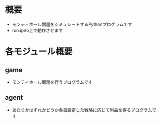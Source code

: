 # 概要
- モンティホール問題をシミュレートするPythonプログラムです
- run.ipnb上で動作させます

# 各モジュール概要
## game
- モンティホール問題を行うプログラムです

## agent
- あたりかはずれかどうか各自設定した戦略に応じて利益を得るプログラムです